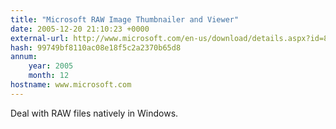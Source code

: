 ```yaml
---
title: "Microsoft RAW Image Thumbnailer and Viewer"
date: 2005-12-20 21:10:23 +0000
external-url: http://www.microsoft.com/en-us/download/details.aspx?id=8802
hash: 99749bf8110ac08e18f5c2a2370b65d8
annum:
    year: 2005
    month: 12
hostname: www.microsoft.com
---
```


Deal with RAW files natively in Windows.
